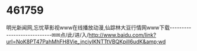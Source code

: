# 461759
明光新闻网,忘忧草影视www在线播放动漫,仙踪林大豆行情网www下载----------------------------✉✉点/此/进/入/http://www.baidu.com/link?url=NoK8PT47PahMhFH8Vie_jnciyIKNTTtVBQKpill6udK&amp;wd
